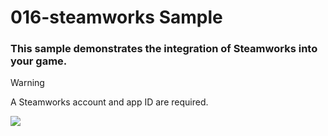 # 016-steamworks Sample

### This sample demonstrates the integration of Steamworks into your game.

> [!WARNING]
> A Steamworks account and app ID are required.

![](https://i.rawr.dev/sample16-min.gif)
